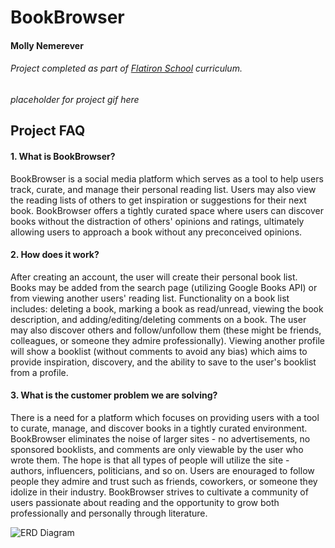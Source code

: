 # BookBrowser

#### Molly Nemerever
###### Project completed as part of [Flatiron School](https://flatironschool.comcampuses/seattle/) curriculum.

*placeholder for project gif here*

## Project FAQ
#### 1. What is BookBrowser?
BookBrowser is a social media platform which serves as a tool to help users track, curate, and manage their personal reading list.  Users may also view the reading lists of others to get inspiration or suggestions for their next book. BookBrowser offers a tightly curated space where users can discover books without the distraction of others' opinions and ratings, ultimately allowing users to approach a book without any preconceived opinions.  

#### 2. How does it work?
After creating an account, the user will create their personal book list. Books may be added from the search page (utilizing Google Books API) or from viewing another users' reading list. Functionality on a book list includes: deleting a book, marking a book as read/unread, viewing the book description, and adding/editing/deleting comments on a book. The user may also discover others and follow/unfollow them (these might be friends, colleagues, or someone they admire professionally). Viewing another profile will show a booklist (without comments to avoid any bias) which aims to provide inspiration, discovery, and the ability to save to the user's booklist from a profile. 

#### 3. What is the customer problem we are solving?
There is a need for a platform which focuses on providing users with a tool to curate, manage, and discover books in a tightly curated environment. BookBrowser eliminates the noise of larger sites - no advertisements, no sponsored booklists, and comments are only viewable by the user who wrote them. The hope is that all types of people will utilize the site - authors, influencers, politicians, and so on. Users are enouraged to follow people they admire and trust such as friends, coworkers, or someone they idolize in their industry. BookBrowser strives to cultivate a community of users passionate about reading and the opportunity to grow both professionally and personally through literature. 


![ERD Diagram](https://github.com/mollynemerever/FinalProject_Frontend/blob/master/BookBrowser_ERD.png)
